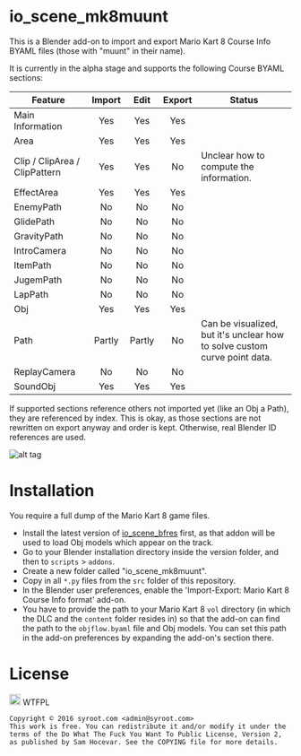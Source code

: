 # io_scene_mk8muunt

This is a Blender add-on to import and export Mario Kart 8 Course Info BYAML files (those with "muunt" in their name).

It is currently in the alpha stage and supports the following Course BYAML sections:

| Feature                        | Import | Edit   | Export | Status |
| ------------------------------ | :----: | :----: | :----: | ------ |
| Main Information               | Yes    | Yes    | Yes    |        |
| Area                           | Yes    | Yes    | Yes    |        |
| Clip / ClipArea / ClipPattern  | Yes    | Yes    | No     | Unclear how to compute the information. |
| EffectArea                     | Yes    | Yes    | Yes    |        |
| EnemyPath                      | No     | No     | No     |        |
| GlidePath                      | No     | No     | No     |        |
| GravityPath                    | No     | No     | No     |        |
| IntroCamera                    | No     | No     | No     |        |
| ItemPath                       | No     | No     | No     |        |
| JugemPath                      | No     | No     | No     |        |
| LapPath                        | No     | No     | No     |        |
| Obj                            | Yes    | Yes    | Yes    |        |
| Path                           | Partly | Partly | No     | Can be visualized, but it's unclear how to solve custom curve point data. |
| ReplayCamera                   | No     | No     | No     |        |
| SoundObj                       | Yes    | Yes    | Yes    |        |

If supported sections reference others not imported yet (like an Obj a Path), they are referenced by index. This is okay, as those sections are not rewritten on export anyway and order is kept. Otherwise, real Blender ID references are used.

![alt tag](https://raw.githubusercontent.com/Syroot/io_scene_mk8muunt/master/doc/readme/example.png)

Installation
============

You require a full dump of the Mario Kart 8 game files.

- Install the latest version of <a href="https://github.com/Syroot/io_scene_bfres">io_scene_bfres</a> first, as that addon will be used to load Obj models which appear on the track.
- Go to your Blender installation directory inside the version folder, and then to `scripts` > `addons`.
- Create a new folder called "io_scene_mk8muunt".
- Copy in all `*.py` files from the `src` folder of this repository.
- In the Blender user preferences, enable the 'Import-Export: Mario Kart 8 Course Info format' add-on.
- You have to provide the path to your Mario Kart 8 `vol` directory (in which the DLC and the `content` folder resides in) so that the add-on can find the path to the `objflow.byaml` file and Obj models. You can set this path in the add-on preferences by expanding the add-on's section there.

License
=======

<a href="http://www.wtfpl.net/"><img src="http://www.wtfpl.net/wp-content/uploads/2012/12/wtfpl.svg" height="20" alt="WTFPL" /></a> WTFPL

    Copyright © 2016 syroot.com <admin@syroot.com>
    This work is free. You can redistribute it and/or modify it under the
    terms of the Do What The Fuck You Want To Public License, Version 2,
    as published by Sam Hocevar. See the COPYING file for more details.
